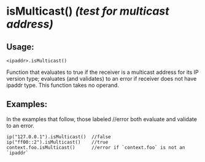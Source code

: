 # isMulticast() *(test for multicast address)*

## Usage:
```cedar
<ipaddr>.isMulticast()
```

Function that evaluates to true if the receiver is a multicast address
for its IP version type; evaluates (and validates) to an error if receiver
does not have ipaddr type. This function takes no operand.

## Examples:
In the examples that follow, those labeled //error both evaluate and validate to an error.
```cedar
ip("127.0.0.1").isMulticast()  //false
ip("ff00::2").isMulticast()    //true
context.foo.isMulticast()      //error if `context.foo` is not an `ipaddr`
